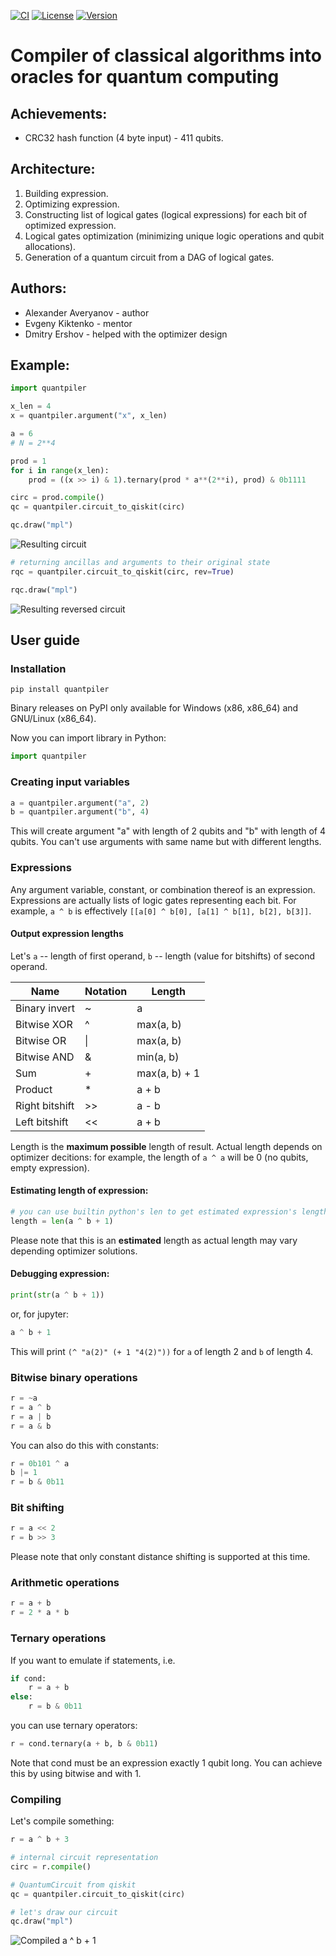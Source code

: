 [![CI](https://github.com/averyanalex/quantpiler/actions/workflows/ci.yml/badge.svg)](https://github.com/averyanalex/quantpiler/actions/workflows/ci.yml)
[![License](https://img.shields.io/github/license/averyanalex/quantpiler.svg)](https://opensource.org/license/agpl-v3)
[![Version](https://img.shields.io/pypi/v/quantpiler.svg)](https://pypi.org/project/quantpiler/)

# Сompiler of classical algorithms into oracles for quantum computing

## Achievements:

- CRC32 hash function (4 byte input) - 411 qubits.

## Architecture:

1. Building expression.
2. Optimizing expression.
3. Constructing list of logical gates (logical expressions) for each bit of
   optimized expression.
4. Logical gates optimization (minimizing unique logic operations and qubit
   allocations).
5. Generation of a quantum circuit from a DAG of logical gates.

## Authors:

- Alexander Averyanov - author
- Evgeny Kiktenko - mentor
- Dmitry Ershov - helped with the optimizer design

## Example:

```python
import quantpiler

x_len = 4
x = quantpiler.argument("x", x_len)

a = 6
# N = 2**4

prod = 1
for i in range(x_len):
    prod = ((x >> i) & 1).ternary(prod * a**(2**i), prod) & 0b1111

circ = prod.compile()
qc = quantpiler.circuit_to_qiskit(circ)

qc.draw("mpl")
```

![Resulting circuit](https://raw.githubusercontent.com/averyanalex/quantpiler/main/example.png)

```python
# returning ancillas and arguments to their original state
rqc = quantpiler.circuit_to_qiskit(circ, rev=True)

rqc.draw("mpl")
```

![Resulting reversed circuit](https://raw.githubusercontent.com/averyanalex/quantpiler/main/example-rev.png)

## User guide

### Installation

```shell
pip install quantpiler
```

Binary releases on PyPI only available for Windows (x86, x86_64) and
GNU/Linux (x86_64).

Now you can import library in Python:

```python
import quantpiler
```

### Creating input variables

```python
a = quantpiler.argument("a", 2)
b = quantpiler.argument("b", 4)
```

This will create argument "a" with length of 2 qubits and "b" with length of 4
qubits. You can't use arguments with same name but with
different lengths.

### Expressions

Any argument variable, constant, or combination thereof is an expression.
Expressions are actually lists of logic gates representing each bit. For
example, `a ^ b` is effectively `[[a[0] ^ b[0], [a[1] ^ b[1], b[2], b[3]]`.

#### Output expression lengths

Let's `a` -- length of first operand, `b` -- length (value for bitshifts) of
second operand.

| Name           | Notation | Length        |
| -------------- | -------- | ------------- |
| Binary invert  | ~        | a             |
| Bitwise XOR    | ^        | max(a, b)     |
| Bitwise OR     | \|       | max(a, b)     |
| Bitwise AND    | &        | min(a, b)     |
| Sum            | +        | max(a, b) + 1 |
| Product        | \*       | a + b         |
| Right bitshift | >>       | a - b         |
| Left bitshift  | <<       | a + b         |

Length is the **maximum possible** length of result. Actual length depends on
optimizer decitions: for example, the length of `a ^ a` will be 0 (no qubits,
empty expression).

#### Estimating length of expression:

```python
# you can use builtin python's len to get estimated expression's length
length = len(a ^ b + 1)
```

Please note that this is an **estimated** length as actual length may vary depending
optimizer solutions.

#### Debugging expression:

```python
print(str(a ^ b + 1))
```

or, for jupyter:

```python
a ^ b + 1
```

This will print `(^ "a(2)" (+ 1 "4(2)"))` for `a` of length 2 and `b` of length 4.

### Bitwise binary operations

```python
r = ~a
r = a ^ b
r = a | b
r = a & b
```

You can also do this with constants:

```python
r = 0b101 ^ a
b |= 1
r = b & 0b11
```

### Bit shifting

```python
r = a << 2
r = b >> 3
```

Please note that only constant distance shifting is supported at this time.

### Arithmetic operations

```python
r = a + b
r = 2 * a * b
```

### Ternary operations

If you want to emulate if statements, i.e.

```python
if cond:
    r = a + b
else:
    r = b & 0b11
```

you can use ternary operators:

```python
r = cond.ternary(a + b, b & 0b11)
```

Note that cond must be an expression exactly 1 qubit long. You can
achieve this by using bitwise and with 1.

### Compiling

Let's compile something:

```python
r = a ^ b + 3

# internal circuit representation
circ = r.compile()

# QuantumCircuit from qiskit
qc = quantpiler.circuit_to_qiskit(circ)

# let's draw our circuit
qc.draw("mpl")
```

![Compiled a ^ b + 1](https://raw.githubusercontent.com/averyanalex/quantpiler/main/guide.png)
